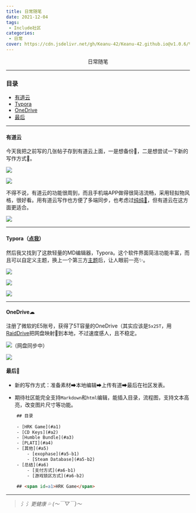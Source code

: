 ```yaml
---
title: 日常随笔
date: 2021-12-04
tags:
 - Include社区
categories:
 - 日常
cover: https://cdn.jsdelivr.net/gh/Keanu-42/Keanu-42.github.io@v1.0.6/%E6%97%A5%E5%B8%B8%E7%90%90%E4%BA%8B/%E6%89%B9%E6%B3%A8%202021-03-27%20192250.jpg
---
```

<center>日常随笔</center>

----

### 目录
- [有道云](#a1)
- [Typora](#a2)
- [OneDrive](#a3)
- [最后](#a4)

----

#### <span id=a1>有道云</span>

今天我把之前写的几张帖子存到有道云上面，一是想备份💾，二是想尝试一下新的写作方式📝。

![](https://cdn.jsdelivr.net/gh/Keanu-42/Keanu-42.github.io@v1.0.6/%E6%97%A5%E5%B8%B8%E7%90%90%E4%BA%8B/%E6%89%B9%E6%B3%A8%202021-03-27%20192250.jpg)

![](https://cdn.jsdelivr.net/gh/Keanu-42/Keanu-42.github.io@v1.0.6/%E6%97%A5%E5%B8%B8%E7%90%90%E4%BA%8B/%E6%89%B9%E6%B3%A8%202021-03-27%20192334.jpg)

不得不说，有道云的功能很周到，而且手机端APP做得很简洁流畅，采用轻拟物风格，很好看。用有道云写作也方便了多端同步，也考虑过[纯纯📝](https://writer.drakeet.com/)，但有道云在这方面更适合。

![](https://cdn.jsdelivr.net/gh/Keanu-42/Keanu-42.github.io@v1.0.7/%E6%97%A5%E5%B8%B8%E7%90%90%E4%BA%8B/Screenshot_2021-03-27-20-03-22-371_com.youdao.not.jpg)

----

#### <span id=a2>Typora（[点我](https://typora.io/)）</span>

然后我又找到了这款轻量的MD编辑器，Typora。这个软件界面简洁功能丰富，而且可以自定义主题，换上一个第三方[主题](https://theme.typora.io/theme/autumnus/)后，让人眼前一亮✨。

![](https://cdn.jsdelivr.net/gh/Keanu-42/Keanu-42.github.io@v1.0.6/%E6%97%A5%E5%B8%B8%E7%90%90%E4%BA%8B/%E6%89%B9%E6%B3%A8%202021-03-27%20193636.jpg)

![](https://cdn.jsdelivr.net/gh/Keanu-42/Keanu-42.github.io@v1.0.6/%E6%97%A5%E5%B8%B8%E7%90%90%E4%BA%8B/%E6%89%B9%E6%B3%A8%202021-03-27%20193712.jpg)

![](https://cdn.jsdelivr.net/gh/Keanu-42/Keanu-42.github.io@v1.0.6/%E6%97%A5%E5%B8%B8%E7%90%90%E4%BA%8B/%E6%89%B9%E6%B3%A8%202021-03-27%20193743.jpg)

----

#### <span id=a3>OneDrive☁</span>

注册了微软的E5账号，获得了5T容量的OneDrive（其实应该是`5x25T`，用[RaidDrive](https://www.raidrive.com/)把网盘映射💾到本地，不过速度感人，且不稳定。

![](https://cdn.jsdelivr.net/gh/Keanu-42/Keanu-42.github.io@v1.0.6/日常琐事/批注%202021-03-27%20192820.jpg)（网盘同步中）

![](https://cdn.jsdelivr.net/gh/Keanu-42/Keanu-42.github.io@v1.0.6/日常琐事/批注%202021-03-27%20192925.jpg)

#### <span id=a4>最后📌</span>

* 新的写作方式：准备素材➡本地编辑➡上传有道➡最后在社区发表。

* 期待社区能完全支持`Markdown`和`html`编辑，能插入目录，流程图，支持文本高亮，改变图片尺寸等功能。

```html
    ## 目录
    
    - [HRK Game](#a1)
    - [CD Keys](#a2)
    - [Humble Bundle](#a3)
    - [PLATI](#a4)
    - [其他](#a5)
        - [exophase](#a5-b1)
        - [Steam Database](#a5-b2)
    - [总结](#a6)
        - [支付方式](#a6-b1)
        - [游戏锁区方式](#a6-b2)
    
    ## <span id=a1>HRK Game</span>
```
----
> *氵氵更健康 💦 (～￣▽￣)～*

